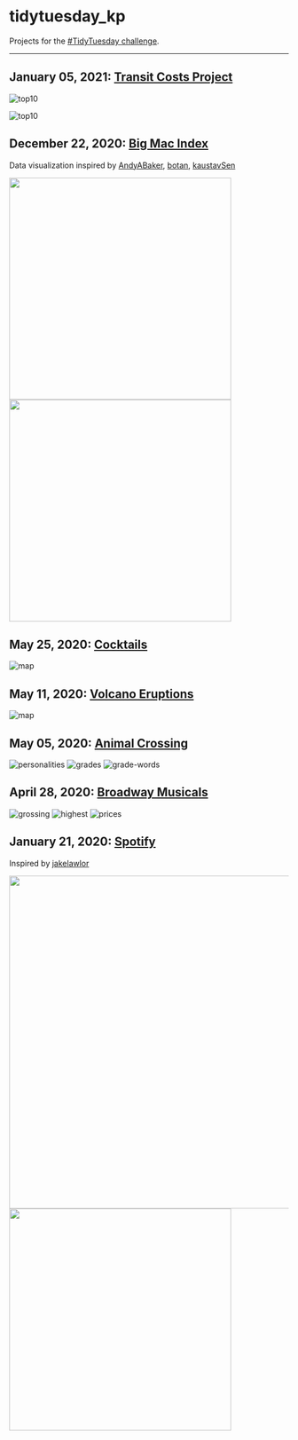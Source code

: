 # tidytuesday_kp
Projects for the [#TidyTuesday challenge](https://github.com/rfordatascience/tidytuesday).  

----

## January 05, 2021: [Transit Costs Project](https://github.com/rfordatascience/tidytuesday/tree/master/data/2021/2021-01-05)
![top10](images/2021-01-05_transit_costs/transit_longest.png)


![top10](images/2021-01-05_transit_costs/transit_longest_radial.png)

## December 22, 2020: [Big Mac Index](https://github.com/rfordatascience/tidytuesday/tree/master/data/2020/2020-12-22)
Data visualization inspired by [AndyABaker](https://github.com/AndyABaker/TidyTuesday/blob/main/2020_week52_bigmac.R), [botan](https://github.com/botan/tidytuesday/blob/main/R/2020-w52-bigmac.Rmd), [kaustavSen](https://github.com/kaustavSen/tidytuesday/blob/master/2020/week_52_big_mac.Rmd)

<img align = "left" height = "400" src="images/2020-12-22_bigmac/turkey.tiff">

<img align = "center" height = "400" src="images/2020-12-22_bigmac/index.tiff">


## May 25, 2020: [Cocktails](https://github.com/rfordatascience/tidytuesday/blob/master/data/2020/2020-05-26/readme.md)
![map](images/2020-05-25/absinthe.png)


## May 11, 2020: [Volcano Eruptions](https://github.com/rfordatascience/tidytuesday/blob/master/data/2020/2020-05-12/readme.md)
![map](images/2020-05-11_map_eruptions.png)

## May 05, 2020: [Animal Crossing](https://github.com/rfordatascience/tidytuesday/blob/master/data/2020/2020-05-05/readme.md)
![personalities](images/2020-05-05_animalcrossing/personalities.png)
![grades](images/2020-05-05_animalcrossing/grades.png)
![grade-words](images/2020-05-05_animalcrossing/grades_words.png)

## April 28, 2020: [Broadway Musicals](https://github.com/rfordatascience/tidytuesday/blob/master/data/2020/2020-04-28/readme.md)
![grossing](images/2020-04-28_broadway/grossing-screenshot.png)
![highest](images/2020-04-28_broadway/highest-screenshot.png)
![prices](images/2020-04-28_broadway/prices-screenshot.png)

## January 21, 2020: [Spotify](https://github.com/rfordatascience/tidytuesday/tree/master/data/2020/2020-01-21)
Inspired by [jakelawlor](https://github.com/jakelawlor/TidyTuesday_JL/blob/master/CodeFiles/Jan21.20.Spotify.Rmd)

<img height = "600" width = "600" src="images/2020-01-21_spotify/spotify_tt.png">
<img height = "400" width = "400" src="images/2020-01-21_spotify/spotify_2020.png">
